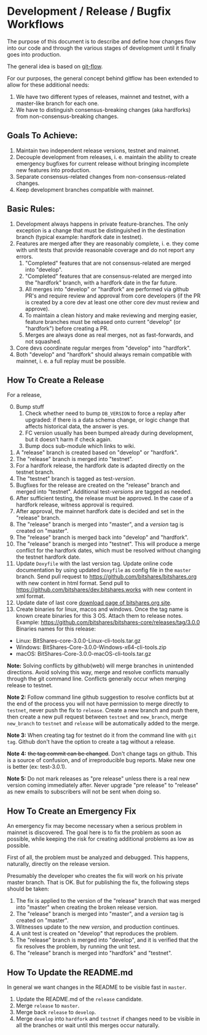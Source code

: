 # Development / Release / Bugfix Workflows

The purpose of this document is to describe and define how changes flow into our
code and through the various stages of development until it finally goes into
production.

The general idea is based on [git-flow](https://datasift.github.io/gitflow/IntroducingGitFlow.html).

For our purposes, the general concept behind gitflow has been extended to allow
for these additional needs:

1. We have two different types of releases, mainnet and testnet, with a master-like branch for each one.
2. We have to distinguish consensus-breaking changes (aka hardforks) from
   non-consensus-breaking changes.

## Goals To Achieve:

1. Maintain two independent release versions, testnet and mainnet.
2. Decouple development from releases, i. e. maintain the ability to create
   emergency bugfixes for current release without bringing incomplete new
   features into production.
3. Separate consensus-related changes from non-consensus-related changes.
4. Keep development branches compatible with mainnet.

## Basic Rules:

1. Development always happens in private feature-branches. The only exception is
   a change that must be distinguished in the destination branch (typical
   example: hardfork date in testnet).
2. Features are merged after they are reasonably complete, i. e. they come with
   unit tests that provide reasonable coverage and do not report any errors.
    1. "Completed" features that are not consensus-related are merged into
       "develop".
    2. "Completed" features that are consensus-related are merged into the
       "hardfork" branch, with a hardfork date in the far future.
    3. All merges into "develop" or "hardfork" are performed via github PR's and
       require review and approval from core developers (if the PR is created
       by a core dev at least one other core dev must review and approve).
    4. To maintain a clean history and make reviewing and merging easier,
       feature branches must be rebased onto current "develop" (or "hardfork")
       before creating a PR.
    5. Merges are always done as real merges, not as fast-forwards, and not
       squashed.
3. Core devs coordinate regular merges from "develop" into "hardfork".
4. Both "develop" and "hardfork" should always remain compatible with mainnet,
   i. e. a full replay must be possible.

## How To Create a Release


For a release,

0. Bump stuff
   1. Check whether need to bump `DB_VERSION` to force a replay after upgraded:
   if there is a data schema change, or logic change that affects historical
   data, the answer is yes.
   2. FC version usually has been bumped already during development, but it
   doesn't harm if check again.
   3. Bump docs sub-module which links to wiki.
1. A "release" branch is created based on "develop" or "hardfork".
2. The "release" branch is merged into "testnet".
3. For a hardfork release, the hardfork date is adapted directly on the
   testnet branch.
4. The "testnet" branch is tagged as test-<i>version</i>.
5. Bugfixes for the release are created on the "release" branch and merged into
   "testnet". Additional test-<i>version</i>s are tagged as needed.
6. After sufficient testing, the release must be approved. In the case of a
   hardfork release, witness approval is required.
7. After approval, the mainnet hardfork date is decided and set in the "release"
   branch.
8. The "release" branch is merged into "master", and a *version* tag is created
   on "master".
9. The "release" branch is merged back into "develop" and "hardfork".
10. The "release" branch is merged into "testnet". This will produce a merge
    conflict for the hardfork dates, which must be resolved without changing the
    testnet hardfork date.
11. Update `Doxyfile` with the last version tag. Update online code documentation by using updated `Doxyfile` as config file in the `master` branch. Send pull request to https://github.com/bitshares/bitshares.org with new content in html format. Send pull to https://github.com/bitshares/dev.bitshares.works with new content in xml format.
12. Update date of last core [download page of bitshares.org site](https://github.com/bitshares/bitshares.org/blob/master/download.php).
13. Create binaries for linux, macos and windows. Once the tag name is known create binaries for this 3 OS. Attach them to release notes. 
Example: https://github.com/bitshares/bitshares-core/releases/tag/3.0.0
Binaries names for this release: 
- Linux: BitShares-core-3.0.0-Linux-cli-tools.tar.gz
- Windows: BitShares-Core-3.0.0-Windows-x64-cli-tools.zip
- macOS: BitShares-Core-3.0.0-macOS-cli-tools.tar.gz

**Note:** Solving conflicts by github(web) will merge branches in unintended directions. Avoid solving this way, merge and resolve conflicts manually through the git command line. Conflicts generally occur when merging release to testnet.

**Note 2:** Follow command line github suggestion to resolve conflicts but at the end of the process you will not have permission to merge directly to `testnet`, never push the fix to `release`. Create a new branch and push there, then create a new pull request between `testnet` and `new_branch`, merge `new_branch` to `testnet` and `release` will be automatically added to the merge.

**Note 3:** When creating tag for testnet do it from the command line with `git tag`. Github don't have the option to create a tag without a release.

**Note 4:** <strike>the tag commit can be changed</strike>. Don't change tags on github. This is a source of confusion, and of irreproducible bug reports. Make new one is better (ex: test-3.0.1).

**Note 5:** Do not mark releases as "pre release" unless there is a real new version coming immediately after. Never upgrade "pre release" to "release" as new emails to subscribers will not be sent when doing so.

## How To Create an Emergency Fix

An emergency fix may become necessary when a serious problem in mainnet is
discovered. The goal here is to fix the problem as soon as possible, while
keeping the risk for creating additional problems as low as possible.

First of all, the problem must be analyzed and debugged. This happens,
naturally, directly on the release version.

Presumably the developer who creates the fix will work on his private master
branch. That is OK. But for publishing the fix, the following steps should be
taken:

1. The fix is applied to the version of the "release" branch that was merged
   into "master" when creating the broken release version.
2. The "release" branch is merged into "master", and a *version* tag is created
   on "master".
3. Witnesses update to the new *version*, and production continues.
4. A unit test is created on "develop" that reproduces the problem.
5. The "release" branch is merged into "develop", and it is verified that the
   fix resolves the problem, by running the unit test.
6. The "release" branch is merged into "hardfork" and "testnet".

## How To Update the README.md

In general we want changes in the README to be visible fast in `master`.

1. Update the README.md of the `release` candidate.
2. Merge `release` to `master`.
3. Merge back `release` to `develop`.
4. Merge `develop` into `hardfork` and `testnet` if changes need to be visible in all the branches or wait until this merges occur naturally.
